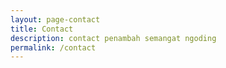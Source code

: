 ```yaml
---
layout: page-contact
title: Contact
description: contact penambah semangat ngoding
permalink: /contact
---
```


